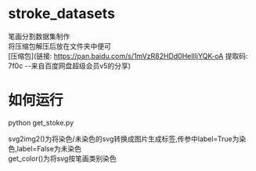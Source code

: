 # stroke_datasets   
笔画分割数据集制作   
将压缩包解压后放在文件夹中便可   
[压缩包](链接: https://pan.baidu.com/s/1mVzR82HDd0HelIljYQK-oA 提取码: 7f0c 
--来自百度网盘超级会员v5的分享)   
# 如何运行   
python get_stoke.py    

svg2img2()为将染色/未染色的svg转换成图片生成标签,传参中label=True为染色,label=False为未染色   
get_color()为将svg按笔画类别染色    
